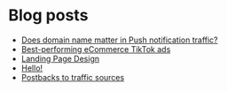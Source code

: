 # Blog posts
<!-- BLOG-POST-LIST:START -->
- [Does domain name matter in Push notification traffic?](https://afflift.com/f/threads/does-domain-name-matter-in-push-notification-traffic.9998/)
- [Best-performing eCommerce TikTok ads](https://afflift.com/f/threads/best-performing-ecommerce-tiktok-ads.9347/)
- [Landing Page Design](https://afflift.com/f/threads/landing-page-design.9999/)
- [Hello!](https://afflift.com/f/threads/hello.9995/)
- [Postbacks to traffic sources](https://afflift.com/f/threads/postbacks-to-traffic-sources.7991/)
<!-- BLOG-POST-LIST:END -->
